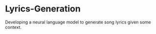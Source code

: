 # Lyrics-Generation

Developing a neural language model to generate song lyrics given some context.
